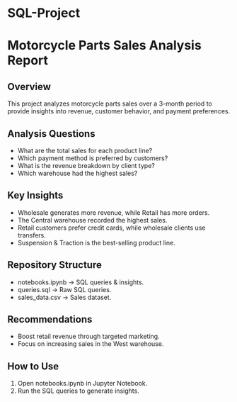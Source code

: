 # SQL-Project
# Motorcycle Parts Sales Analysis Report

## Overview  
This project analyzes motorcycle parts sales over a 3-month period to provide insights into revenue, customer behavior, and payment preferences.

## Analysis Questions 
- What are the total sales for each product line?  
- Which payment method is preferred by customers?  
- What is the revenue breakdown by client type?  
- Which warehouse had the highest sales?  

## Key Insights  
- Wholesale generates more revenue, while Retail has more orders.  
- The Central warehouse recorded the highest sales.  
- Retail customers prefer credit cards, while wholesale clients use transfers.  
- Suspension & Traction is the best-selling product line.  

## Repository Structure  
- notebooks.ipynb → SQL queries & insights.  
- queries.sql → Raw SQL queries.  
- sales_data.csv → Sales dataset.   

## Recommendations  
- Boost retail revenue through targeted marketing.  
- Focus on increasing sales in the West warehouse.

## How to Use  
1. Open notebooks.ipynb in Jupyter Notebook.  
2. Run the SQL queries to generate insights.  
 

  

 
